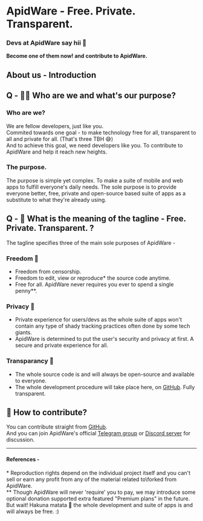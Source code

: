 # ApidWare - Free. Private. Transparent.
### Devs at ApidWare say hii 👋
**Become one of them now! and contribute to ApidWare.**
## About us - Introduction
## Q - 🧑‍💻 Who are we and what's our purpose?
### Who are we?
We are fellow developers, just like you.\
Commited towards one goal - to make technology free for all, transparent to all and private for all. (That's three TBH 😅)\
And to achieve this goal, we need developers like you. To contribute to ApidWare and help it reach new heights.

### The purpose.
The purpose is simple yet complex. To make a suite of mobile and web apps to fulfill everyone's daily needs. The sole purpose is to provide everyone better, free, private and open-source based suite of apps as a substitute to what they're already using.

## Q - 👀 What is the meaning of the tagline - Free. Private. Transparent. ?
The tagline specifies three of the main sole purposes of ApidWare -
### Freedom 🙌
- Freedom from censorship.
- Freedom to edit, view or reproduce* the source code anytime.
- Free for all. ApidWare never requires you ever to spend a single penny**.
### Privacy 🤞
- Private experience for users/devs as the whole suite of apps won't contain any type of shady tracking practices often done by some tech giants.
- ApidWare is determined to put the user's security and privacy at first. A secure and private experience for all.
### Transparancy 💪
- The whole source code is and will always be open-source and available to everyone.
- The whole development procedure will take place here, on [GitHub](https://github.com/ApidWare). Fully transparent.

## 🌈 How to contribute?
You can contribute straight from [GitHub](https://github.com/ApidWare).\
And you can join ApidWare's official [Telegram group](https://t.me/Apidware) or [Discord server](https://discord.com) for discussion.

***
#### References \-
\* Reproduction rights depend on the individual project itself and you can't sell or earn any profit from any of the material related to\forked from ApidWare. \
\** Though ApidWare will never 'require' you to pay, we may introduce some optional donation supported extra featured "Premium plans" in the future.\
But wait! Hakuna matata 🌚 the whole development and suite of apps is and will always be free. :)
